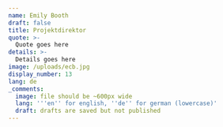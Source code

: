 ```yaml
---
name: Emily Booth
draft: false
title: Projektdirektor
quote: >-
  Quote goes here
details: >-
  Details goes here
image: /uploads/ecb.jpg
display_number: 13
lang: de
_comments:
  image: file should be ~600px wide
  lang: '''en'' for english, ''de'' for german (lowercase)'
  draft: drafts are saved but not published
---
```

